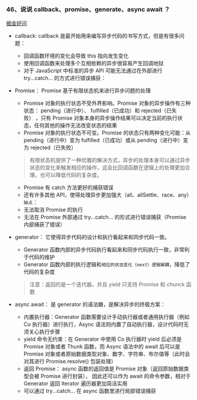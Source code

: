 ### 46、说说 callback、promise、generate、async await ？
[掘金好问](https://juejin.cn/post/6987549240436195364#heading-33)

- callback:
  callback 是最开始用来编写异步代码的书写方式，但是有很多问题：
    - 回调函数环境的变化会导致 this 指向发生变化 
    - 使用回调函数来处理多个互相依赖的异步很容易产生回调地狱
    - 对于 JavaScript 中标准的异步 API 可能无法通过在外部进行 try...catch... 的方式进行错误捕获：

- Promise：
  Promise 基于有限状态机来进行异步问题的处理
    - Promise 对象的执行状态不受外界影响。Promise 对象的异步操作有三种状态： pending（进行中）、 fulfilled（已成功）和 rejected（已失败） ，只有 Promise 对象本身的异步操作结果可以决定当前的执行状态，任何其他的操作无法改变状态的结果
    - Promise 对象的执行状态不可变。Promise 的状态只有两种变化可能：从 pending（进行中）变为 fulfilled（已成功）或从 pending（进行中）变为 rejected（已失败）
  > 有限状态机提供了一种优雅的解决方式，异步的处理本身可以通过异步状态的变化来触发相应的操作，这会比回调函数在逻辑上的处理更加合理，也可以降低代码的复杂度。
    - Promise 有 catch 方法更好的捕获错误
    - 还有许多其他 API，使得处理异步更加强大（all、allSettle、race、any）
  `缺点`：
    - 无法取消 Promise 的执行
    - 无法在 Promise 外部通过 try...catch... 的形式进行错误捕获（Promise 内部捕获了错误）

- generator：
  它使得异步代码的设计和执行看起来和同步代码一致。
    - Generator 函数内部的异步代码执行看起来和同步代码执行一致，非常利于代码的维护
    - Generator 函数内部的执行逻辑和`相应的状态变化（next）逻辑解耦`，降低了代码的复杂度
  > 注意：返回的是一个迭代器，并且 yield 只支持 Promise 和 chunck 函数

- async await：
  是 generator 的语法糖，是解决异步的终极方案：
    - 内置执行器：Generator 函数需要设计手动执行器或者通用执行器（例如 Co 执行器）进行执行，Async 语法则内置了自动执行器，设计代码时无须关心执行步骤
    - yield 命令无约束：在 Generator 中使用 Co 执行器时 yield 后必须是 Promise 对象或者 Thunk 函数，而 Async 语法中的 await 后可以是 Promise 对象或者原始数据类型对象、数字、字符串、布尔值等（此时会对其进行 Promise.resolve() 包装处理） 
    - 返回 Promise： async 函数的返回值是 Promise 对象（返回原始数据类型会被 Promise 进行封装）， 因此还可以作为 await  的命令参数，相对于 Generator 返回 Iterator 遍历器更加简洁实用
    - 可以通过 try...catch... 在 async 函数里进行局部错误捕获



